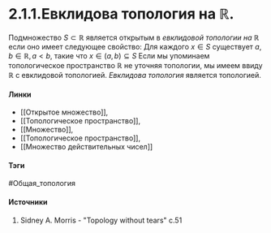 # 2.1.1.Евклидова топология на $\mathbb{R}$.
Подмножество $S\subset\mathbb{R}$ является открытым в *евклидовой топологии на $\mathbb{R}$* если оно имеет следующее свойство: 
Для каждого $x\in S$ существует $a,b\in \mathbb{R},a<b$, такие что $x\in(a,b)\subseteq S$
Если мы упоминаем топологическое пространство $\mathbb{R}$ не уточняя топологии, мы имеем ввиду $\mathbb{R}$ с евклидовой топологией.
*Евклидова топология* является топологией.
#### Линки 
- [[Открытое множество]],
- [[Топологическое пространство]],
- [[Множество]],
- [[Топологическое пространство]],
- [[Множество действительных чисел]]
#### Тэги 
 #Общая_топология
#### Источники
1. Sidney A. Morris - "Topology without tears" c.51